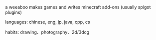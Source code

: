 a weeaboo makes games and writes minecraft add-ons (usually spigot plugins)

languages: chinese, eng, jp, java, cpp, cs

habits: drawing、photography、2d/3dcg
